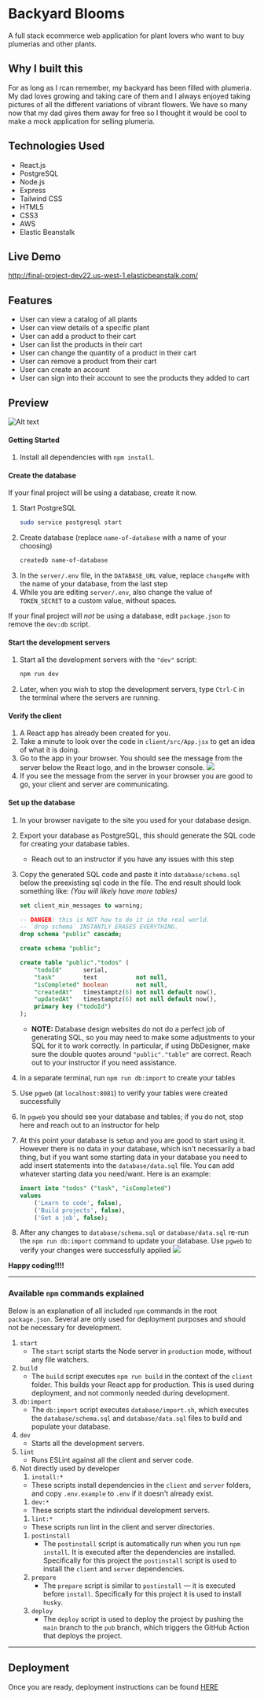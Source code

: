 # Backyard Blooms

A full stack ecommerce web application for plant lovers who want to buy plumerias and other plants.

## Why I built this

For as long as I rcan remember, my backyard has been filled with plumeria. My dad loves growing and taking care of them and I always enjoyed taking pictures of all the different variations of vibrant flowers. We have so many now that my dad gives them away for free so I thought it would be cool to make a mock application for selling plumeria.

## Technologies Used

- React.js
- PostgreSQL
- Node.js
- Express
- Tailwind CSS
- HTML5
- CSS3
- AWS
- Elastic Beanstalk

## Live Demo

http://final-project-dev22.us-west-1.elasticbeanstalk.com/

## Features

- User can view a catalog of all plants
- User can view details of a specific plant
- User can add a product to their cart
- User can list the products in their cart
- User can change the quantity of a product in their cart
- User can remove a product from their cart
- User can create an account
- User can sign into their account to see the products they added to cart

## Preview

![Alt text](demo_gif1.gif)

#### Getting Started

1. Install all dependencies with `npm install`.

#### Create the database

If your final project will be using a database, create it now.

1. Start PostgreSQL
   ```sh
   sudo service postgresql start
   ```
1. Create database (replace `name-of-database` with a name of your choosing)
   ```sh
   createdb name-of-database
   ```
1. In the `server/.env` file, in the `DATABASE_URL` value, replace `changeMe` with the name of your database, from the last step
1. While you are editing `server/.env`, also change the value of `TOKEN_SECRET` to a custom value, without spaces.

If your final project will _not_ be using a database, edit `package.json` to remove the `dev:db` script.

#### Start the development servers

1. Start all the development servers with the `"dev"` script:
   ```sh
   npm run dev
   ```
1. Later, when you wish to stop the development servers, type `Ctrl-C` in the terminal where the servers are running.

#### Verify the client

1. A React app has already been created for you.
1. Take a minute to look over the code in `client/src/App.jsx` to get an idea of what it is doing.
1. Go to the app in your browser. You should see the message from the server below the React logo, and in the browser console.
   ![](md.assets/client-server.png)
1. If you see the message from the server in your browser you are good to go, your client and server are communicating.

#### Set up the database

1. In your browser navigate to the site you used for your database design.
1. Export your database as PostgreSQL, this should generate the SQL code for creating your database tables.
   - Reach out to an instructor if you have any issues with this step
1. Copy the generated SQL code and paste it into `database/schema.sql` below the preexisting sql code in the file. The end result should look something like: _(You will likely have more tables)_

   ```SQL
   set client_min_messages to warning;

   -- DANGER: this is NOT how to do it in the real world.
   -- `drop schema` INSTANTLY ERASES EVERYTHING.
   drop schema "public" cascade;

   create schema "public";

   create table "public"."todos" (
       "todoId"      serial,
       "task"        text           not null,
       "isCompleted" boolean        not null,
       "createdAt"   timestamptz(6) not null default now(),
       "updatedAt"   timestamptz(6) not null default now(),
       primary key ("todoId")
   );
   ```

   - **NOTE:** Database design websites do not do a perfect job of generating SQL, so you may need to make some adjustments to your SQL for it to work correctly. In particular, if using DbDesigner, make sure the double quotes around `"public"."table"` are correct. Reach out to your instructor if you need assistance.

1. In a separate terminal, run `npm run db:import` to create your tables
1. Use `pgweb` (at `localhost:8081`) to verify your tables were created successfully
1. In `pgweb` you should see your database and tables; if you do not, stop here and reach out to an instructor for help
1. At this point your database is setup and you are good to start using it. However there is no data in your database, which isn't necessarily a bad thing, but if you want some starting data in your database you need to add insert statements into the `database/data.sql` file. You can add whatever starting data you need/want. Here is an example:
   ```SQL
   insert into "todos" ("task", "isCompleted")
   values
       ('Learn to code', false),
       ('Build projects', false),
       ('Get a job', false);
   ```
1. After any changes to `database/schema.sql` or `database/data.sql` re-run the `npm run db:import` command to update your database. Use `pgweb` to verify your changes were successfully applied
   ![](md.assets/pgweb-with-data.png)

**Happy coding!!!!**

---

### Available `npm` commands explained

Below is an explanation of all included `npm` commands in the root `package.json`. Several are only used for deployment purposes and should not be necessary for development.

1. `start`
   - The `start` script starts the Node server in `production` mode, without any file watchers.
1. `build`
   - The `build` script executes `npm run build` in the context of the `client` folder. This builds your React app for production. This is used during deployment, and not commonly needed during development.
1. `db:import`
   - The `db:import` script executes `database/import.sh`, which executes the `database/schema.sql` and `database/data.sql` files to build and populate your database.
1. `dev`
   - Starts all the development servers.
1. `lint`
   - Runs ESLint against all the client and server code.
1. Not directly used by developer
   1. `install:*`
   - These scripts install dependencies in the `client` and `server` folders, and copy `.env.example` to `.env` if it doesn't already exist.
   1. `dev:*`
   - These scripts start the individual development servers.
   1. `lint:*`
   - These scripts run lint in the client and server directories.
   1. `postinstall`
      - The `postinstall` script is automatically run when you run `npm install`. It is executed after the dependencies are installed. Specifically for this project the `postinstall` script is used to install the `client` and `server` dependencies.
   1. `prepare`
      - The `prepare` script is similar to `postinstall` — it is executed before `install`. Specifically for this project it is used to install `husky`.
   1. `deploy`
      - The `deploy` script is used to deploy the project by pushing the `main` branch to the `pub` branch, which triggers the GitHub Action that deploys the project.

---

## Deployment

Once you are ready, deployment instructions can be found [HERE](https://github.com/Learning-Fuze/lfz-portfolios/tree/master/deploy-to-elastic-beanstalk)

